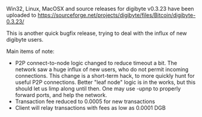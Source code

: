 Win32, Linux, MacOSX and source releases for digibyte v0.3.23 have been uploaded to
https://sourceforge.net/projects/digibyte/files/Bitcoin/digibyte-0.3.23/

This is another quick bugfix release, trying to deal with the influx of new digibyte users.

Main items of note:

* P2P connect-to-node logic changed to reduce timeout a bit.  The network saw a huge influx of new users, who do not permit incoming connections.  This change is a short-term hack, to more quickly hunt for useful P2P connections.  Better "leaf node" logic is in the works, but this should let us limp along until then.  One may use -upnp to properly forward ports, and help the network.
* Transaction fee reduced to 0.0005 for new transactions
* Client will relay transactions with fees as low as 0.0001 DGB
